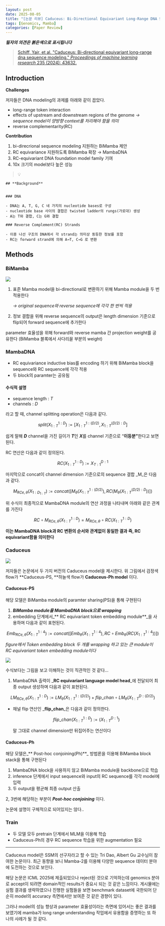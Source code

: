 ```yaml
---
layout: post
date: 2025-08-05
title: "[논문 리뷰] Caduceus: Bi-Directional Equivariant Long-Range DNA Sequence Modeling"
tags: [Genomics, Mamba]
categories: [Paper Review]
---
```


<span class="notion-red">_**필자의 의견은 붉은색으로 표시됩니다**_</span>


> [Schiff, Yair, et al. "Caduceus: Bi-directional equivariant long-range dna sequence modeling." ](https://pmc.ncbi.nlm.nih.gov/articles/PMC12189541/)[_Proceedings of machine learning research_](https://pmc.ncbi.nlm.nih.gov/articles/PMC12189541/)[ 235 (2024): 43632.](https://pmc.ncbi.nlm.nih.gov/articles/PMC12189541/)



## Introduction


**Challenges**


저자들은 DNA modeling의 과제를 아래와 같이 꼽았다.

- long-range token interaction
- effects of upstream and downstream regions of the genome 
_→ sequence model이 양방향 context를 처리해야 함을 의미_
- reverse complementarity(RC)

**Contribution**

1. bi-direcrional sequence modeling 지원하는 BiMamba 제안
1. RC equivariance 지원하도록 BiMamba 확장 → MambaDNA
1. RC-equivariant DNA foundation model family 기여
1. 10x 크기의 model보다 높은 성능

> 💡 


	## **Background**


	### DNA

	- DNA는 A, T, G, C 네 가지의 nucleotide bases로 구성
	- nucleotide base 사이의 결합은 twisted ladder의 rungs(가로대) 생성
	- A는 T와 결합, C는 G와 결합

	### Reverse Complement(RC) Strands

	- 이중 나선 구조의 DNA에서 각 strand는 의미상 동등한 정보를 포함
	- RC는 forward strand에 의해 A→T, C→G 로 변환


## Methods



### BiMamba


![](https://prod-files-secure.s3.us-west-2.amazonaws.com/542b861c-36a8-4051-84e5-8804b6728dba/2c247d59-7815-4980-99f0-8f0d21f445a7/image.png?X-Amz-Algorithm=AWS4-HMAC-SHA256&X-Amz-Content-Sha256=UNSIGNED-PAYLOAD&X-Amz-Credential=ASIAZI2LB466QJZGTFTF%2F20250811%2Fus-west-2%2Fs3%2Faws4_request&X-Amz-Date=20250811T150058Z&X-Amz-Expires=3600&X-Amz-Security-Token=IQoJb3JpZ2luX2VjELf%2F%2F%2F%2F%2F%2F%2F%2F%2F%2FwEaCXVzLXdlc3QtMiJHMEUCIDnd81NRHYqNh1pgdMUZrFPadZuSZ9kmZejNAPNDNb%2FSAiEAnMoK%2BJUjAYzmAC9A8kXa8CPDAJuvWTRqZ1bOgdPF4KYqiAQI8P%2F%2F%2F%2F%2F%2F%2F%2F%2F%2FARAAGgw2Mzc0MjMxODM4MDUiDL%2FVfprBMuNB7GhvEyrcA2%2BQPTGnMDcoXebPHkYE896ZzUgMUE5%2B4UF4gZ05JqDAT0VZd9ISbhfsMzo37EAdyOj3xY%2FDgXGwqRIk9B9Xo9d7R7HjQkdke2EtQJ3VNpnfCwaMs5FZTRN4XxPUFfpm1596N5LU29t3WcBjtZE%2FATxiATf22Eizc7uZU7623IcLWhrXOtba%2F2qWxoMBM1T7NQT3ZKeyUlRZVDB0DunRrr48zHNwtXOJrE72GEet%2FDmgNj%2FoZB%2FQ077Ea1kRwtIo5LpLormJT1yJtKjoGOjW%2FNRJQpffhL6lCHKRZfsvj5AESvwGg9IOAAjbR4GT8Ajm3hX77Ii9jEHH3l%2F0ftbOEe0rQUTXAH3a0%2BgJT%2BV4wNpoV4mcI2i0FSVOQt6PBferq7YdfhhmVjuI8T%2BfQANI7nBHTIek%2BYmIonCj9ALT3ZIPauwTUpzJ%2B%2BST3MWuEM0AsRAykJ6nMn32VR%2Bef7ndtaH0MwE7EULTBD8AAIolNvF5qMSKra2hj9r7DdnGjTRHcALrjczB2baqKgyd4%2FgeOoGkwzC3F%2FUS3udrwWt5eVQ7COXa%2B%2BOhsfkBd1Lsv4pkz9gcptCCRzXLZEc2EK7yI8MqMazAyGKSllsGqHU325UpqEOdY1ZmiMUxzmQWMLn858QGOqUB%2BhZLcJky6%2FRJyfBWhO3%2F5HmMaNbH%2F2x2e1KCVntrvMiCXGS3KQVcekL%2Fh%2BJE1ZusDrbfJUBaAsP2LmVdLoJII3sFEoYem0GcQSx13hAhJbW15aL5QA84M7VEm8qJsE5uHnRsinHjwyemJAI%2FIHL8hrN%2BtBhwpu0p3irMk6wP2eluGM65a0kQx4zJVtcgxetE8ooS5ysCkXJIq1VTnt2lBpHHetao&X-Amz-Signature=a9e53b6334e275ab5986feb70995e10bd149d1a7af8631e8ac136780b8ffea28&X-Amz-SignedHeaders=host&x-amz-checksum-mode=ENABLED&x-id=GetObject)

1. 표준 Mamba model을 bi-directional로 변환하기 위해 Mamba module을 두 번 적용한다

	_→ original sequence와 reverse sequence에 각각 한 번씩 적용_

1. 정보 결합을 위해 reverse sequence의 output은 length dimension 기준으로 flip되어 forward sequence에 추가한다

parameter 효율성을 위해 forward와 reverse mamba 간 projection weight를 공유한다 (BiMamba 블록에서 사다리꼴 부분의 weight)



### MambaDNA

- RC equivariance inductive bias를 encoding 하기 위해 BiMamba block을 sequence와 RC sequence에 각각 적용
- 두 block의 paramter는 공유됨


#### 수식적 설명

- sequence length : _T_
- channels : _D_

라고 할 때,  channel splitting operation은 다음과 같다.


$$
split(X^{1:D}_{1:T}):=[X^{1:(D/2)}_{1:T},X^{(D/2):D}_{1:T}]
$$


<span class="notion-red">쉽게 말해 </span><span class="notion-red">_**D**_</span><span class="notion-red"> channel을 가진 길이가 </span><span class="notion-red">_**T**_</span><span class="notion-red">인 </span><span class="notion-red">_**X**_</span><span class="notion-red">를 channel 기준으로 “</span><span class="notion-red">**이등분”**</span><span class="notion-red">한다고 보면 된다.</span>


RC 연산은 다음과 같이 정의된다.


$$
RC(X^{1:D}_{1:T}):=X^{D:1}_{T:1}
$$


마지막으로 concat이 channel dimension 기준으로의 sequence 결합 _M_은 다음과 같다.


$$
M_{RCe,\theta}(X_{1:D_{1:T}}):=concat([M_{\theta}(X^{1:(D/2)}_{1:T}),RC(M_{\theta}(X^{(D/2):D}_{1:T}))])
$$


위 수식이 최종적으로 MambaDNA module의 연산 과정을 나타내며 아래와 같은 관계를 가진다


$$
RC\circ M_{RCe,\theta}(X^{1:D}_{1:T}) = M_{RCe,\theta} \circ RC(X^{1:D}_{1:T})
$$


**이는 MambaDNA block과 RC 변환의 순서와 관계없이 동일한 결과 즉, RC equivariant함을 의미한다**



### Caduceus


![](https://prod-files-secure.s3.us-west-2.amazonaws.com/542b861c-36a8-4051-84e5-8804b6728dba/f94a60d7-8145-473b-aef9-7c68d3ec604a/image.png?X-Amz-Algorithm=AWS4-HMAC-SHA256&X-Amz-Content-Sha256=UNSIGNED-PAYLOAD&X-Amz-Credential=ASIAZI2LB466QJZGTFTF%2F20250811%2Fus-west-2%2Fs3%2Faws4_request&X-Amz-Date=20250811T150058Z&X-Amz-Expires=3600&X-Amz-Security-Token=IQoJb3JpZ2luX2VjELf%2F%2F%2F%2F%2F%2F%2F%2F%2F%2FwEaCXVzLXdlc3QtMiJHMEUCIDnd81NRHYqNh1pgdMUZrFPadZuSZ9kmZejNAPNDNb%2FSAiEAnMoK%2BJUjAYzmAC9A8kXa8CPDAJuvWTRqZ1bOgdPF4KYqiAQI8P%2F%2F%2F%2F%2F%2F%2F%2F%2F%2FARAAGgw2Mzc0MjMxODM4MDUiDL%2FVfprBMuNB7GhvEyrcA2%2BQPTGnMDcoXebPHkYE896ZzUgMUE5%2B4UF4gZ05JqDAT0VZd9ISbhfsMzo37EAdyOj3xY%2FDgXGwqRIk9B9Xo9d7R7HjQkdke2EtQJ3VNpnfCwaMs5FZTRN4XxPUFfpm1596N5LU29t3WcBjtZE%2FATxiATf22Eizc7uZU7623IcLWhrXOtba%2F2qWxoMBM1T7NQT3ZKeyUlRZVDB0DunRrr48zHNwtXOJrE72GEet%2FDmgNj%2FoZB%2FQ077Ea1kRwtIo5LpLormJT1yJtKjoGOjW%2FNRJQpffhL6lCHKRZfsvj5AESvwGg9IOAAjbR4GT8Ajm3hX77Ii9jEHH3l%2F0ftbOEe0rQUTXAH3a0%2BgJT%2BV4wNpoV4mcI2i0FSVOQt6PBferq7YdfhhmVjuI8T%2BfQANI7nBHTIek%2BYmIonCj9ALT3ZIPauwTUpzJ%2B%2BST3MWuEM0AsRAykJ6nMn32VR%2Bef7ndtaH0MwE7EULTBD8AAIolNvF5qMSKra2hj9r7DdnGjTRHcALrjczB2baqKgyd4%2FgeOoGkwzC3F%2FUS3udrwWt5eVQ7COXa%2B%2BOhsfkBd1Lsv4pkz9gcptCCRzXLZEc2EK7yI8MqMazAyGKSllsGqHU325UpqEOdY1ZmiMUxzmQWMLn858QGOqUB%2BhZLcJky6%2FRJyfBWhO3%2F5HmMaNbH%2F2x2e1KCVntrvMiCXGS3KQVcekL%2Fh%2BJE1ZusDrbfJUBaAsP2LmVdLoJII3sFEoYem0GcQSx13hAhJbW15aL5QA84M7VEm8qJsE5uHnRsinHjwyemJAI%2FIHL8hrN%2BtBhwpu0p3irMk6wP2eluGM65a0kQx4zJVtcgxetE8ooS5ysCkXJIq1VTnt2lBpHHetao&X-Amz-Signature=e8604498da3aa145dca1481ef0682e59920a7bf6a7b8952855cb22ae1c81f81c&X-Amz-SignedHeaders=host&x-amz-checksum-mode=ENABLED&x-id=GetObject)


저자들은 논문에서 두 가지 버전의 Caduceus model을 제시한다. 위 그림에서 검정색 flow가 **Caduceus-PS, **하늘색 flow가 **Caduceus-Ph model** 이다.



#### Caduceus-PS


해당 모델은 BiMamba module의 paramter sharing(PS)을 통해 구현된다

1. _**BiMamba module을 MambaDNA block으로 wrapping**_
1. embedding 단계에서_** RC equivariant token embedding module**_을 사용하며 다음과 같이 표현된다.

$$
Emb_{RCe,\theta}(X^{1:4}_{1:T}):=concat([Emb_{\theta}(X^{1:4}_{1:T}),RC \circ Emb_{\theta}(RC(X^{1:4}_{1:T}))])
$$


_figure에서 Token embedding block 두 개를 wrapping 하고 있는 큰 module이 RC equivariant token embedding module이다_


![](https://prod-files-secure.s3.us-west-2.amazonaws.com/542b861c-36a8-4051-84e5-8804b6728dba/b175e4da-71eb-4e91-8c23-a06dabe673c9/image.png?X-Amz-Algorithm=AWS4-HMAC-SHA256&X-Amz-Content-Sha256=UNSIGNED-PAYLOAD&X-Amz-Credential=ASIAZI2LB466QJZGTFTF%2F20250811%2Fus-west-2%2Fs3%2Faws4_request&X-Amz-Date=20250811T150058Z&X-Amz-Expires=3600&X-Amz-Security-Token=IQoJb3JpZ2luX2VjELf%2F%2F%2F%2F%2F%2F%2F%2F%2F%2FwEaCXVzLXdlc3QtMiJHMEUCIDnd81NRHYqNh1pgdMUZrFPadZuSZ9kmZejNAPNDNb%2FSAiEAnMoK%2BJUjAYzmAC9A8kXa8CPDAJuvWTRqZ1bOgdPF4KYqiAQI8P%2F%2F%2F%2F%2F%2F%2F%2F%2F%2FARAAGgw2Mzc0MjMxODM4MDUiDL%2FVfprBMuNB7GhvEyrcA2%2BQPTGnMDcoXebPHkYE896ZzUgMUE5%2B4UF4gZ05JqDAT0VZd9ISbhfsMzo37EAdyOj3xY%2FDgXGwqRIk9B9Xo9d7R7HjQkdke2EtQJ3VNpnfCwaMs5FZTRN4XxPUFfpm1596N5LU29t3WcBjtZE%2FATxiATf22Eizc7uZU7623IcLWhrXOtba%2F2qWxoMBM1T7NQT3ZKeyUlRZVDB0DunRrr48zHNwtXOJrE72GEet%2FDmgNj%2FoZB%2FQ077Ea1kRwtIo5LpLormJT1yJtKjoGOjW%2FNRJQpffhL6lCHKRZfsvj5AESvwGg9IOAAjbR4GT8Ajm3hX77Ii9jEHH3l%2F0ftbOEe0rQUTXAH3a0%2BgJT%2BV4wNpoV4mcI2i0FSVOQt6PBferq7YdfhhmVjuI8T%2BfQANI7nBHTIek%2BYmIonCj9ALT3ZIPauwTUpzJ%2B%2BST3MWuEM0AsRAykJ6nMn32VR%2Bef7ndtaH0MwE7EULTBD8AAIolNvF5qMSKra2hj9r7DdnGjTRHcALrjczB2baqKgyd4%2FgeOoGkwzC3F%2FUS3udrwWt5eVQ7COXa%2B%2BOhsfkBd1Lsv4pkz9gcptCCRzXLZEc2EK7yI8MqMazAyGKSllsGqHU325UpqEOdY1ZmiMUxzmQWMLn858QGOqUB%2BhZLcJky6%2FRJyfBWhO3%2F5HmMaNbH%2F2x2e1KCVntrvMiCXGS3KQVcekL%2Fh%2BJE1ZusDrbfJUBaAsP2LmVdLoJII3sFEoYem0GcQSx13hAhJbW15aL5QA84M7VEm8qJsE5uHnRsinHjwyemJAI%2FIHL8hrN%2BtBhwpu0p3irMk6wP2eluGM65a0kQx4zJVtcgxetE8ooS5ysCkXJIq1VTnt2lBpHHetao&X-Amz-Signature=bf773dd398a8b45982537359075f4ab36bb7a3ee78fcb7b5f744d8313d02571e&X-Amz-SignedHeaders=host&x-amz-checksum-mode=ENABLED&x-id=GetObject)


<span class="notion-red">수식보다는 그림을 보고 이해하는 것이 직관적인 것 같다…</span>

1. MambaDNA 출력이 _**RC equivariant language model head**_에 전달되어 최종 output 생성하며 다음과 같이 표현된다.

$$
LM_{RCe,\theta}(X^{1:D}_{1:T}):= LM_{\theta}(X^{1:(D/2)}_{1:T})+flip\_chan\circ LM_{\theta}(X^{D:(D/2)}_{1:T})
$$

- 채널 flip 연산인 _**flip\_chan**_은 다음과 같이 정의한다.

	$$
	flip\_chan(X^{1:D}_{1:T}):=(X^{D:1}_{1:T})
	$$


	말 그대로 channel dimension만 뒤집어주는 연산이다



#### Caduceus-Ph


해당 모델은_** Post-hoc conjoining(Ph)**_ 방법론을 이용해 BiMamba block stack을 통해 구현된다

1. MambaDNA block을 사용하지 않고 BiMamba module을 backbone으로 학습
1. inference 단계에서 input sequence와 input의 RC sequence를 각각 model에 입력
1. 두 output을 평균해 최종 output 산출

2, 3번에 해당하는 부분이 _**Post-hoc conjoining**_ 이다.


<span class="notion-red">논문에 설명이 구체적으로 되어있지는 않다..</span>



### Train

- 두 모델 모두 pretrain 단계에서 MLM을 이용해 학습
- Caduceus-Ph의 경우 RC sequence 학습을 위한 augmentation 필요

---


<span class="notion-red">Caduceus model은 SSM의 선구자라고 할 수 있는 Tri Dao, Albert Gu 교수님이 참여한 논문이다. 최근 동향을 보니 Mamba-2를 이용해 다양한 sequence 데이터 분야에 도전하는 것으로 보인다.</span>


<span class="notion-red">해당 논문은 ICML 2025에 제출되었으나 reject된 것으로 기억하는데 genomics 분야로 accept이 되려면 domain적인 results가 중요시 되는 것 같은 느낌이다. 게시물에는 실험 결과를 생략하였으나 진행한 실험들을 보면 benchmark dataset에 국한되어 단순히 model의 accuracy 측면에서만 보여준 것 같은 경향이 있다.</span>


<span class="notion-red">그러나 model의 성능 향상과 parameter 효율성이라는 측면에 있어서는 좋은 결과를 보였기에 mamba가 long range understanding 작업에서 유용함을 증명하는 또 하나의 사례가 될 것 같다.</span>

